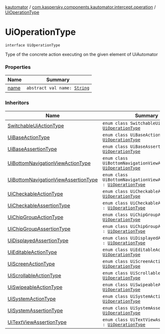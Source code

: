 [kautomator](../../index.md) / [com.kaspersky.components.kautomator.intercept.operation](../index.md) / [UiOperationType](./index.md)

# UiOperationType

`interface UiOperationType`

Type of the concrete action executing on the given element of UiAutomator

### Properties

| Name | Summary |
|---|---|
| [name](name.md) | `abstract val name: `[`String`](https://kotlinlang.org/api/latest/jvm/stdlib/kotlin/-string/index.html) |

### Inheritors

| Name | Summary |
|---|---|
| [SwitchableUiActionType](../../com.kaspersky.components.kautomator.component.switch/-ui-switchable-actions/-switchable-ui-action-type/index.md) | `enum class SwitchableUiActionType : `[`UiOperationType`](./index.md) |
| [UiBaseActionType](../../com.kaspersky.components.kautomator.component.common.actions/-ui-base-actions/-ui-base-action-type/index.md) | `enum class UiBaseActionType : `[`UiOperationType`](./index.md) |
| [UiBaseAssertionType](../../com.kaspersky.components.kautomator.component.common.assertions/-ui-base-assertions/-ui-base-assertion-type/index.md) | `enum class UiBaseAssertionType : `[`UiOperationType`](./index.md) |
| [UiBottomNavigationViewActionType](../../com.kaspersky.components.kautomator.component.bottomnav/-ui-bottom-navigation-view-actions/-ui-bottom-navigation-view-action-type/index.md) | `enum class UiBottomNavigationViewActionType : `[`UiOperationType`](./index.md) |
| [UiBottomNavigationViewAssertionType](../../com.kaspersky.components.kautomator.component.bottomnav/-ui-bottom-navigation-view-assertions/-ui-bottom-navigation-view-assertion-type/index.md) | `enum class UiBottomNavigationViewAssertionType : `[`UiOperationType`](./index.md) |
| [UiCheckableActionType](../../com.kaspersky.components.kautomator.component.check/-ui-checkable-actions/-ui-checkable-action-type/index.md) | `enum class UiCheckableActionType : `[`UiOperationType`](./index.md) |
| [UiCheckableAssertionType](../../com.kaspersky.components.kautomator.component.check/-ui-checkable-assertions/-ui-checkable-assertion-type/index.md) | `enum class UiCheckableAssertionType : `[`UiOperationType`](./index.md) |
| [UiChipGroupActionType](../../com.kaspersky.components.kautomator.component.chip/-ui-chip-group-actions/-ui-chip-group-action-type/index.md) | `enum class UiChipGroupActionType : `[`UiOperationType`](./index.md) |
| [UiChipGroupAssertionType](../../com.kaspersky.components.kautomator.component.chip/-ui-chip-group-assertions/-ui-chip-group-assertion-type/index.md) | `enum class UiChipGroupAssertionType : `[`UiOperationType`](./index.md) |
| [UiDisplayedAssertionType](../../com.kaspersky.components.kautomator.component.common.assertions/-displayed-object-assertion/-ui-displayed-assertion-type/index.md) | `enum class UiDisplayedAssertionType : `[`UiOperationType`](./index.md) |
| [UiEditableActionType](../../com.kaspersky.components.kautomator.component.edit/-ui-editable-actions/-ui-editable-action-type/index.md) | `enum class UiEditableActionType : `[`UiOperationType`](./index.md) |
| [UiScreenActionType](../../com.kaspersky.components.kautomator.screen/-ui-screen-actions/-ui-screen-action-type/index.md) | `enum class UiScreenActionType : `[`UiOperationType`](./index.md) |
| [UiScrollableActionType](../../com.kaspersky.components.kautomator.component.common.actions/-ui-scrollable-actions/-ui-scrollable-action-type/index.md) | `enum class UiScrollableActionType : `[`UiOperationType`](./index.md) |
| [UiSwipeableActionType](../../com.kaspersky.components.kautomator.component.common.actions/-ui-swipeable-actions/-ui-swipeable-action-type/index.md) | `enum class UiSwipeableActionType : `[`UiOperationType`](./index.md) |
| [UiSystemActionType](../../com.kaspersky.components.kautomator.system/-ui-system-actions/-ui-system-action-type/index.md) | `enum class UiSystemActionType : `[`UiOperationType`](./index.md) |
| [UiSystemAssertionType](../../com.kaspersky.components.kautomator.system/-ui-system-assertions/-ui-system-assertion-type/index.md) | `enum class UiSystemAssertionType : `[`UiOperationType`](./index.md) |
| [UiTextViewAssertionType](../../com.kaspersky.components.kautomator.component.text/-ui-text-view-assertions/-ui-text-view-assertion-type/index.md) | `enum class UiTextViewAssertionType : `[`UiOperationType`](./index.md) |
